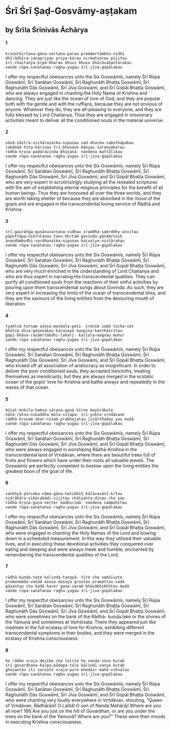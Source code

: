 # Śrī Śrī Ṣaḍ-Gosvāmy-aṣṭakam

## by Śrīla Śrīnivās Āchārya

#### 1

    kṛṣṇotkīrtana-gāna-nartana-parau premāmṛtāmbho-nidhī
    dhīrādhīra-janapriyau priya-karau nirmatsarau pūjitau
    śrī-chaitanya-kṛpā-bharau bhuvi bhuvo bhārāvahantārakau
    vande rūpa-sanātanau raghu-yugau śrī-jīva-gopālakau

I offer my respectful obeisances unto the Six Goswāmīs, namely Śrī Rūpa Goswāmī, Śrī Sanātan Goswāmī, Śrī Raghunāth Bhaṭṭa Goswāmī, Śrī Raghunāth Dās Goswāmī, Śrī Jīva Goswāmī, and Śrī Gopāl Bhaṭṭa Goswāmī, who are always engaged in chanting the Holy Name of Krishna and dancing. They are just like the ocean of love of God, and they are popular both with the gentle and with the ruffians, because they are not envious of anyone. Whatever they do, they are all-pleasing to everyone, and they are fully blessed by Lord Chaitanya. Thus they are engaged in missionary activities meant to deliver all the conditioned souls in the material universe.

#### 2

    nānā-śāstra-vichāraṇaika-nipuṇau sad-dharma-saṁsthāpakau
    lokānāṁ hita-kāriṇau tri-bhuvane mānyau śaraṇyākarau
    rādhā-kṛṣṇa-padāravinda-bhajanā- nandena mattālikau
    vande rūpa-sanātanau raghu-yugau śrī-jīva-gopālakau

I offer my respectful obeisances unto the Six Goswāmīs,  namely  Śrī  Rūpa  Goswāmī,  Śrī  Sanātan Goswāmī, Śrī Raghunāth Bhaṭṭa Goswāmī, Śrī Raghunāth Dās Goswāmī, Śrī Jīva Goswāmī, and Śrī Gopāl Bhaṭṭa Goswāmī, who are very expert in scrutinizingly studying all the revealed scriptures with the aim of establishing eternal religious principles for the benefit of all human beings.
Thus they are honoured all over the three worlds, and they are worth taking shelter of because they are
absorbed in the mood of the gopīs and are engaged in the transcendental loving service of Rādhā and Krishna.

#### 3

    śrī-gaurāṅga-guṇānuvarṇana-vidhau śraddhā-samṛddhy-anvitau
    pāpottāpa-nikṛntanau tanu-bhṛtāṁ govinda-gānāmṛtaiḥ
    ānandāmbudhi-vardhanaika-nipuṇau kaivalya-nistārakau
    vande rūpa-sanātanau raghu-yugau śrī-jīva-gopālakau

I offer my respectful obeisances unto the Six Goswāmīs, namely Śrī Rūpa Goswāmī, Śrī Sanātan Goswāmī,  Śrī  Raghunāth  Bhaṭṭa  Goswāmī,  Śrī Raghunāth Dās Goswāmī, Śrī Jīva Goswāmī, and Śrī Gopāl Bhaṭṭa Goswāmī, who are very much enriched in the understanding of Lord Chaitanya and who are thus expert in narrating His transcendental qualities. They can purify all conditioned souls from the reactions of their sinful activities by pouring upon them transcendental songs about Govinda. As such, they are very expert in increasing the limits of the ocean of transcendental bliss, and they are the saviours of the living entities from the devouring mouth of liberation.

#### 4

    tyaktvā tūrṇam aśeṣa-maṇḍala-pati- śreṇīṁ sadā tucha-vat
    bhūtvā dīna-gaṇeśakau karuṇayā kaupīna-kanthāśritau
    gopī-bhāva-rasāmṛtābdhi-laharī- kallola-magnau muhur
    vande rūpa-sanātanau raghu-yugau śrī-jīva-gopālakau

I offer my respectful obeisances unto the Six Goswāmīs,  namely  Śrī  Rūpa  Goswāmī,  Śrī  Sanātan Goswāmī, Śrī Raghunāth Bhaṭṭa Goswāmī, Śrī Raghunāth Dās Goswāmī, Śrī Jīva Goswāmī, and Śrī Gopāl Bhaṭṭa Goswāmī, who kicked off all association of aristocracy
as insignificant. In order to deliver the poor conditioned souls, they accepted loincloths, treating themselves as mendicants, but they are always merged in the ecstatic ocean of the gopīs’ love for Krishna and
bathe always and repeatedly in the waves of that ocean.

#### 5

    kūjat-kokila-haṁsa-sārasa-gaṇā kīrṇe mayūrākule
    nānā-ratna-nibaddha-mūla-viṭapa- śrī-yukta-vṛndāvane
    rādhā-kṛṣṇam ahar-niśaṁ prabhajatau jīvārthadau yau mudā
    vande rūpa-sanātanau raghu-yugau śrī-jīva-gopālakau

I offer my respectful obeisances unto the Six Goswāmīs, namely Śrī Rūpa Goswāmī, Śrī Sanātan Goswāmī,  Śrī  Raghunāth  Bhaṭṭa  Goswāmī,  Śrī Raghunāth Dās Goswāmī, Śrī Jīva Goswāmī, and Śrī Gopāl Bhaṭṭa Goswāmī, who were always engaged in worshiping Rādhā-Krishna in the transcendental land of Vṛndāvan, where there are beautiful trees full of fruits and flowers which have under their roots all valuable jewels. The Goswāmīs are perfectly competent to bestow upon the living entities the greatest boon of the goal of life.

#### 6

    saṅkhyā-pūrvaka-nāma-gāna-natibhiḥ kālāvasānī-kṛtau
    nidrāhāra-vihārakādi-vijitau chātyanta-dīnau cha yau
    rādhā-kṛṣṇa-guṇa-smṛter madhurimā- nandena sammohitau
    vande rūpa-sanātanau raghu-yugau śrī-jīva-gopālakau

I offer my respectful obeisances unto the Six Goswāmīs,  namely  Śrī  Rūpa  Goswāmī,  Śrī  Sanātan Goswāmī,  Śrī  Raghunāth  Bhaṭṭa  Goswāmī,  Śrī Raghunāth Dās Goswāmī, Śrī Jīva Goswāmī, and Śrī Gopāl Bhaṭṭa Goswāmī, who were engaged in chanting the Holy Names of the Lord and bowing down in
a scheduled measurement. In this way they utilised their valuable lives, and in executing these
devotional activities they conquered over eating and sleeping and were always meek and humble, enchanted by remembering the transcendental qualities of the Lord.

#### 7

    rādhā-kuṇḍa-taṭe kalinda-tanayā- tīre cha vaṁśīvaṭe
    premonmāda-vaśād aśeṣa-daśayā grastau pramattau sadā
    gāyantau cha kadā harer guṇa-varaṁ bhāvābhibhūtau mudā
    vande rūpa-sanātanau raghu-yugau śrī-jīva-gopālakau

I offer my respectful obeisances unto the Six Goswāmīs, namely Śrī Rūpa Goswāmī, Śrī Sanātan Goswāmī, Śrī Raghunāth Bhaṭṭa Goswāmī, Śrī Raghunāth Dās Goswāmī, Śrī Jīva Goswāmī, and Śrī Gopāl Bhaṭṭa Goswāmī, who were sometimes on the bank of the Rādhā- kuṇḍa lake or the shores of the Yamunā and sometimes at Vaṁśīvaṭa. There they appeared just like madmen in the full ecstasy of love for Krishna, exhibiting different transcendental symptoms in their bodies, and they were merged in the ecstasy of Krishna consciousness.

#### 8

    he rādhe vraja-devīke cha lalite he nanda-sūno kutaḥ
    śrī-govardhana-kalpa-pādapa-tale kālindī-vanye kutaḥ
    ghoṣantāv iti sarvato vraja-pure khedair mahā-vihvalau
    vande rūpa-sanātanau raghu-yugau śrī-jīva-gopālakau

I offer my respectful obeisances unto the Six Goswāmīs, namely Śrī Rūpa Goswāmī, Śrī Sanātan Goswāmī, Śrī Raghunāth Bhaṭṭa Goswāmī, Śrī Raghunāth Dās Goswāmī, Śrī Jīva Goswāmī, and Śrī Gopāl Bhaṭṭa Goswāmī, who were chanting very loudly everywhere in Vṛndāvan, shouting, “Queen of Vṛndāvan, Rādhārāṇī! O Lalitā! O son of Nanda Mahārāj! Where are you all now?
166  Are you just on the hill of Govardhan, or are you under the trees on the bank of the Yamunā? Where
are you?” These were their moods in executing Krishna consciousness.

